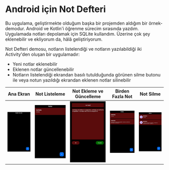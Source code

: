 # Android için Not Defteri
Bu uygulama, geliştirmekte olduğum başka bir projemden aldığım bir örnek-demodur. Android ve Kotlin'i öğrenme sürecim sırasında yazdım.
Uygulamada notları depolamak için SQLite kullandım. Üzerine çok şey eklenebilir ve ekliyorum da, hâlâ geliştiriyorum.

Not Defteri demosu, notların listelendiği ve notların yazılabildiği iki Activity'den oluşan bir uygulamadır:
- Yeni notlar eklenebilir
- Eklenen notlar güncellenebilir
- Notların listelendiği ekrandan basılı tutulduğunda görünen silme butonu ile veya notun yazıldığı ekrandan eklenen notlar silinebilir

| Ana Ekran | Not Listeleme | Not Ekleme ve Güncelleme | Birden Fazla Not | Not Silme |
| ------ | ----- | ------ | ----- | ----- |
| ![image1](image/1.jpg) | ![image2](image/2.jpg) | ![image3](image/3.jpg) | ![image4](image/4.jpg) | ![image5](image/5.jpg) |
